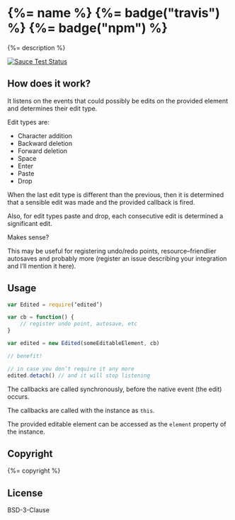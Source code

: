 # {%= name %} {%= badge("travis") %} {%= badge("npm") %}

{%= description %}

[![Sauce Test Status](https://saucelabs.com/browser-matrix/edited.svg)](https://saucelabs.com/u/edited)

## How does it work?

It listens on the events that could possibly be edits on the
provided element and determines their edit type.

Edit types are:
* Character addition
* Backward deletion
* Forward deletion
* Space
* Enter
* Paste
* Drop

When the last edit type is different than the previous, then it is
determined that a sensible edit was made and the provided callback is
fired.

Also, for edit types paste and drop, each consecutive edit is determined
a significant edit.

Makes sense?

This may be useful for registering undo/redo points, resource–friendlier
autosaves and probably more (register an issue describing your
integration and I’ll mention it here).

## Usage
``` javascript
var Edited = require(‘edited’)

var cb = function() {
    // register undo point, autosave, etc
}

var edited = new Edited(someEditableElement, cb)

// benefit!

// in case you don’t require it any more
edited.detach() // and it will stop listening
```

The callbacks are called synchronously, before the native event (the edit)
occurs.

The callbacks are called with the instance as `this`.

The provided editable element can be accessed as the `element` property of
the instance.

## Copyright

{%= copyright %}

## License

BSD-3-Clause
